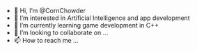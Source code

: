 - 👋 Hi, I’m @CornChowder
- 👀 I’m interested in Artificial Intelligence and app development
- 🌱 I’m currently learning game development in C++
- 💞️ I’m looking to collaborate on ...
- 📫 How to reach me ...

<!---
CornChowder/CornChowder is a ✨ special ✨ repository because its `README.md` (this file) appears on your GitHub profile.
You can click the Preview link to take a look at your changes.
--->
